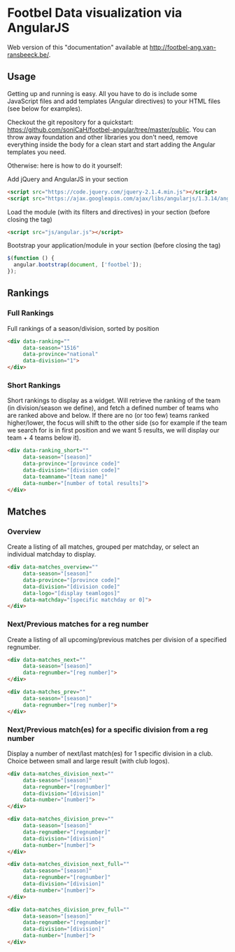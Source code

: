 # Footbel Data visualization via AngularJS #

Web version of this "documentation" available at http://footbel-ang.van-ransbeeck.be/.

## Usage ##

Getting up and running is easy. All you have to do is include some JavaScript files and add templates (Angular directives) to your HTML files (see below for examples).

Checkout the git repository for a quickstart: https://github.com/soniCaH/footbel-angular/tree/master/public.
You can throw away foundation and other libraries you don't need, remove everything inside the body for a clean start and start adding the Angular templates you need.</p>

Otherwise: here is how to do it yourself:

Add jQuery and AngularJS in your <head> section
```HTML
<script src="https://code.jquery.com/jquery-2.1.4.min.js"></script>
<script src="https://ajax.googleapis.com/ajax/libs/angularjs/1.3.14/angular.min.js"></script>
```

Load the module (with its filters and directives) in your <body> section (before closing the tag)
```HTML
<script src="js/angular.js"></script>
```

Bootstrap your application/module in your <body> section (before closing the tag)
```JavaScript
$(function () {
  angular.bootstrap(document, ['footbel']);
});
```

## Rankings ##

### Full Rankings ###

Full rankings of a season/division, sorted by position

```HTML
<div data-ranking=""
     data-season="1516"
     data-province="national"
     data-division="1">
</div>
```

### Short Rankings ###

Short rankings to display as a widget. 
Will retrieve the ranking of the team (in division/season we define), and fetch a defined number of teams who are ranked above and below. 
If there are no (or too few) teams ranked higher/lower, the focus will shift to the other side (so for example if the team we search for is in first position and we want 5 results, we will display our team + 4 teams below it).
    
```HTML
<div data-ranking_short=""
     data-season="[season]"
     data-province="[province code]"
     data-division="[division code]"
     data-teamname="[team name]"
     data-number="[number of total results]">
</div>
```

## Matches ##

### Overview ###

Create a listing of all matches, grouped per matchday, or select an individual matchday to display.
        
```HTML
<div data-matches_overview=""
     data-season="[season]"
     data-province="[province code]"
     data-division="[division code]"
     data-logo="[display teamlogos]"
     data-matchday="[specific matchday or 0]">
</div>
```

### Next/Previous matches for a reg number ###

Create a listing of all upcoming/previous matches per division of a specified regnumber.
        
```HTML
<div data-matches_next=""
     data-season="[season]"
     data-regnumber="[reg number]">
</div>
```
```HTML
<div data-matches_prev=""
     data-season="[season]"
     data-regnumber="[reg number]">
</div>
```

### Next/Previous match(es) for a specific division from a reg number ###

Display a number of next/last match(es) for 1 specific division in a club. Choice between small and large result (with club logos).
        
```HTML
<div data-matches_division_next=""
     data-season="[season]"
     data-regnumber="[regnumber]"
     data-division="[division]"
     data-number="[number]">
</div>
```
        
```HTML
<div data-matches_division_prev=""
     data-season="[season]"
     data-regnumber="[regnumber]"
     data-division="[division]"
     data-number="[number]">
</div>
```
        
```HTML
<div data-matches_division_next_full=""
     data-season="[season]"
     data-regnumber="[regnumber]"
     data-division="[division]"
     data-number="[number]">
</div>
```
        
```HTML
<div data-matches_division_prev_full=""
     data-season="[season]"
     data-regnumber="[regnumber]"
     data-division="[division]"
     data-number="[number]">
</div>
```
